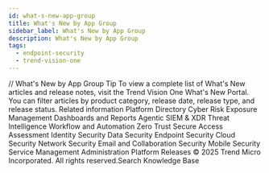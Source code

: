 ```yaml
---
id: what-s-new-app-group
title: What's New by App Group
sidebar_label: What's New by App Group
description: What's New by App Group
tags:
  - endpoint-security
  - trend-vision-one
---
```


/*<![CDATA[*/ $('#title').html($('meta[name=map-description]').attr('content')); /*]]>*/ What's New by App Group Tip To view a complete list of What's New articles and release notes, visit the Trend Vision One What's New Portal. You can filter articles by product category, release date, release type, and release status. Related information Platform Directory Cyber Risk Exposure Management Dashboards and Reports Agentic SIEM & XDR Threat Intelligence Workflow and Automation Zero Trust Secure Access Assessment Identity Security Data Security Endpoint Security Cloud Security Network Security Email and Collaboration Security Mobile Security Service Management Administration Platform Releases © 2025 Trend Micro Incorporated. All rights reserved.Search Knowledge Base